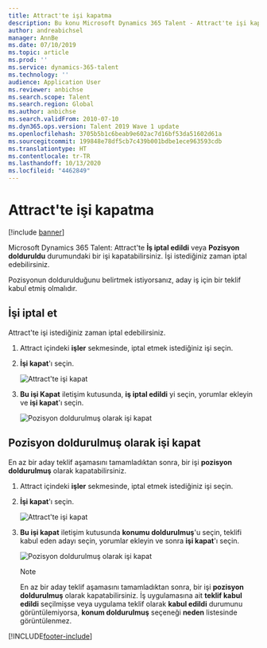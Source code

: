 ```yaml
---
title: Attract'te işi kapatma
description: Bu konu Microsoft Dynamics 365 Talent - Attract'te işi kapatma işlemi açıklanmaktadır.
author: andreabichsel
manager: AnnBe
ms.date: 07/10/2019
ms.topic: article
ms.prod: ''
ms.service: dynamics-365-talent
ms.technology: ''
audience: Application User
ms.reviewer: anbichse
ms.search.scope: Talent
ms.search.region: Global
ms.author: anbichse
ms.search.validFrom: 2010-07-10
ms.dyn365.ops.version: Talent 2019 Wave 1 update
ms.openlocfilehash: 3705b5b1c6beab9e602ac7d16bf53da51602d61a
ms.sourcegitcommit: 199848e78df5cb7c439b001bdbe1ece963593cdb
ms.translationtype: HT
ms.contentlocale: tr-TR
ms.lasthandoff: 10/13/2020
ms.locfileid: "4462849"
---
```

# <a name="close-a-job-in-attract"></a>Attract'te işi kapatma

[!include [banner](includes/banner.md)]

Microsoft Dynamics 365 Talent: Attract'te **İş iptal edildi** veya **Pozisyon dolduruldu** durumundaki bir işi kapatabilirsiniz. İşi istediğiniz zaman iptal edebilirsiniz.

Pozisyonun doldurulduğunu belirtmek istiyorsanız, aday iş için bir teklif kabul etmiş olmalıdır.

## <a name="cancel-a-job"></a>İşi iptal et

Attract'te işi istediğiniz zaman iptal edebilirsiniz.

1. Attract içindeki **işler** sekmesinde, iptal etmek istediğiniz işi seçin.

2. **İşi kapat**'ı seçin.

   ![Attract'te işi kapat](./media/attract-close-job.png)

3. **Bu işi Kapat** iletişim kutusunda, **iş iptal edildi** yi seçin, yorumlar ekleyin ve **işi kapat**'ı seçin.

   ![Pozisyon doldurulmuş olarak işi kapat](./media/attract-close-job-as-cancelled.png)

## <a name="close-a-job-as-position-filled"></a>Pozisyon doldurulmuş olarak işi kapat

En az bir aday teklif aşamasını tamamladıktan sonra, bir işi **pozisyon doldurulmuş** olarak kapatabilirsiniz.

1. Attract içindeki **işler** sekmesinde, iptal etmek istediğiniz işi seçin.

2. **İşi kapat**'ı seçin.

   ![Attract'te işi kapat](./media/attract-close-job.png)

3. **Bu işi kapat** iletişim kutusunda **konumu doldurulmuş**'u seçin, teklifi kabul eden adayı seçin, yorumlar ekleyin ve sonra **işi kapat**'ı seçin.

   ![Pozisyon doldurulmuş olarak işi kapat](./media/attract-close-job-as-position-filled.png)

   > [!NOTE]
   > En az bir aday teklif aşamasını tamamladıktan sonra, bir işi **pozisyon doldurulmuş** olarak kapatabilirsiniz. İş uygulamasına ait **teklif kabul edildi** seçilmişse veya uygulama teklif olarak **kabul edildi** durumunu görüntülemiyorsa, **konum doldurulmuş** seçeneği **neden** listesinde görüntülenmez.




[!INCLUDE[footer-include](../includes/footer-banner.md)]